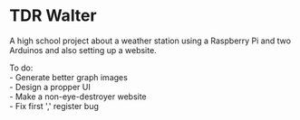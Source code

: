 # TDR Walter
A high school project about a weather station using a Raspberry Pi and two Arduinos and also setting up a website.

To do:  
    - Generate better graph images  
    - Design a propper UI  
    - Make a non-eye-destroyer website  
    - Fix first ',' register bug  
